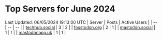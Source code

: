 # Top Servers for June 2024
Last Updated: 06/05/2024 19:13:00 UTC
| Server | Posts | Active Users |
| -- | -- | -- |
| [techhub.social](https://techhub.social/tags/PowerShell) | 3 | 2 |
| [fosstodon.org](https://fosstodon.org/tags/PowerShell) | 2 | 1 |
| [mastodon.social](https://mastodon.social/tags/PowerShell) | 1 | 1 |
| [mastodonapp.uk](https://mastodonapp.uk/tags/PowerShell) | 1 | 1 |
